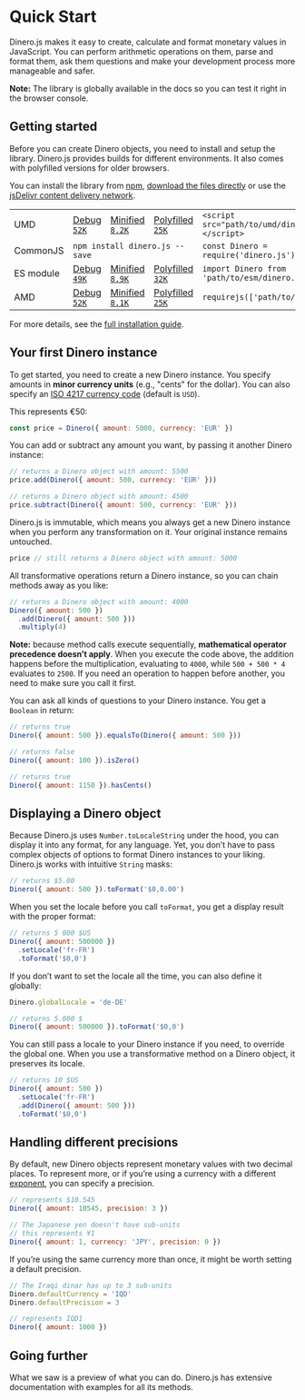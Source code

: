 # Quick Start

Dinero.js makes it easy to create, calculate and format monetary values in
JavaScript. You can perform arithmetic operations on them, parse and format
them, ask them questions and make your development process more manageable and
safer.

**Note:** The library is globally available in the docs so you can test it right
in the browser console.

## Getting started

Before you can create Dinero objects, you need to install and setup the library.
Dinero.js provides builds for different environments. It also comes with
polyfilled versions for older browsers.

You can install the library from [npm][npm:dinero], [download the files
directly][jsdelivr:landing] or use the [jsDelivr content delivery
network][jsdelivr:cdn].

<div class="overflow-x-auto">
  <table>
    <tbody>
      <tr>
        <td>
          UMD
        </td>
        <td class="whitespace-no-wrap"><a href="https://cdn.jsdelivr.net/npm/dinero.js@latest/build/umd/dinero.js" target="_blank">Debug <code><span class="text-smaller">52K</span></code></a></td>
        <td class="whitespace-no-wrap"><a href="https://cdn.jsdelivr.net/npm/dinero.js@latest/build/umd/dinero.min.js" target="_blank">Minified <code><span class="text-smaller">8.2K</span></code></a></td>
        <td class="whitespace-no-wrap"><a href="https://cdn.jsdelivr.net/npm/dinero.js@latest/build/umd/dinero.polyfilled.min.js" target="_blank">Polyfilled <code><span class="text-smaller">25K</span></code></a></td>
        <td class="whitespace-no-wrap">
          <code>&lt;script src="path/to/umd/dinero.js"&gt;&lt;/script&gt;</code>
        </td>
      </tr>
      <tr>
        <td>
          CommonJS
        </td>
        <td colspan="3" class="whitespace-no-wrap">
          <code>npm install dinero.js --save</code>
        </td>
        <td class="whitespace-no-wrap">
          <code>const Dinero = require('dinero.js')</code>
        </td>
      </tr>
      <tr>
        <td>
          ES module
        </td>
        <td class="whitespace-no-wrap"><a href="https://cdn.jsdelivr.net/npm/dinero.js@latest/build/esm/dinero.js" target="_blank">Debug <code><span class="text-smaller">49K</span></code></a></td>
        <td class="whitespace-no-wrap"><a href="https://cdn.jsdelivr.net/npm/dinero.js@latest/build/esm/dinero.min.js" target="_blank">Minified <code><span class="text-smaller">8.9K</span></code></a></td>
        <td class="whitespace-no-wrap"><a href="https://cdn.jsdelivr.net/npm/dinero.js@latest/build/esm/dinero.polyfilled.min.js" target="_blank">Polyfilled <code><span class="text-smaller">32K</span></code></a></td>
        <td class="whitespace-no-wrap">
          <code>import Dinero from 'path/to/esm/dinero.js'</code>
        </td>
      </tr>
      <tr>
        <td>
          AMD
        </td>
        <td class="whitespace-no-wrap"><a href="https://cdn.jsdelivr.net/npm/dinero.js@latest/build/amd/dinero.js" target="_blank">Debug <code><span class="text-smaller">52K</span></code></a></td>
        <td class="whitespace-no-wrap"><a href="https://cdn.jsdelivr.net/npm/dinero.js@latest/build/amd/dinero.min.js" target="_blank">Minified <code><span class="text-smaller">8.1K</span></code></a></td>
        <td class="whitespace-no-wrap"><a href="https://cdn.jsdelivr.net/npm/dinero.js@latest/build/amd/dinero.polyfilled.min.js" target="_blank">Polyfilled <code><span class="text-smaller">25K</span></code></a></td>
        <td class="whitespace-no-wrap">
          <code>requirejs(['path/to/amd/dinero'])</code>
        </td>
      </tr>
    </tbody>
  </table>
</div>

For more details, see the [full installation guide][dinero:install].

## Your first Dinero instance

To get started, you need to create a new Dinero instance. You specify amounts in
**minor currency units** (e.g., "cents" for the dollar). You can also specify an
[ISO 4217 currency code][wiki:iso-4217] (default is `USD`).

This represents €50:

```js
const price = Dinero({ amount: 5000, currency: 'EUR' })
```

You can add or subtract any amount you want, by passing it another Dinero
instance:

```js
// returns a Dinero object with amount: 5500
price.add(Dinero({ amount: 500, currency: 'EUR' }))

// returns a Dinero object with amount: 4500
price.subtract(Dinero({ amount: 500, currency: 'EUR' }))
```

Dinero.js is immutable, which means you always get a new Dinero instance when
you perform any transformation on it. Your original instance remains untouched.

```js
price // still returns a Dinero object with amount: 5000
```

All transformative operations return a Dinero instance, so you can chain methods
away as you like:

```js
// returns a Dinero object with amount: 4000
Dinero({ amount: 500 })
  .add(Dinero({ amount: 500 }))
  .multiply(4)
```

**Note:** because method calls execute sequentially, **mathematical operator
precedence doesn’t apply**. When you execute the code above, the addition
happens before the multiplication, evaluating to `4000`, while `500 + 500 * 4`
evaluates to `2500`. If you need an operation to happen before another, you need
to make sure you call it first.

You can ask all kinds of questions to your Dinero instance. You get a `Boolean`
in return:

```js
// returns true
Dinero({ amount: 500 }).equalsTo(Dinero({ amount: 500 }))

// returns false
Dinero({ amount: 100 }).isZero()

// returns true
Dinero({ amount: 1150 }).hasCents()
```

## Displaying a Dinero object

Because Dinero.js uses `Number.toLocaleString` under the hood, you can display
it into any format, for any language. Yet, you don’t have to pass complex
objects of options to format Dinero instances to your liking. Dinero.js works
with intuitive `String` masks:

```js
// returns $5.00
Dinero({ amount: 500 }).toFormat('$0,0.00')
```

When you set the locale before you call `toFormat`, you get a display result
with the proper format:

```js
// returns 5 000 $US
Dinero({ amount: 500000 })
  .setLocale('fr-FR')
  .toFormat('$0,0')
```

If you don’t want to set the locale all the time, you can also define it
globally:

```js
Dinero.globalLocale = 'de-DE'

// returns 5.000 $
Dinero({ amount: 500000 }).toFormat('$0,0')
```

You can still pass a locale to your Dinero instance if you need, to override the
global one. When you use a transformative method on a Dinero object, it
preserves its locale.

```js
// returns 10 $US
Dinero({ amount: 500 })
  .setLocale('fr-FR')
  .add(Dinero({ amount: 500 }))
  .toFormat('$0,0')
```

## Handling different precisions

By default, new Dinero objects represent monetary values with two decimal
places. To represent more, or if you’re using a currency with a different
[exponent](<https://en.wikipedia.org/wiki/ISO_4217#Treatment_of_minor_currency_units_(the_%22exponent%22)>),
you can specify a precision.

```js
// represents $10.545
Dinero({ amount: 10545, precision: 3 })

// The Japanese yen doesn't have sub-units
// this represents ¥1
Dinero({ amount: 1, currency: 'JPY', precision: 0 })
```

If you’re using the same currency more than once, it might be worth setting a
default precision.

```js
// The Iraqi dinar has up to 3 sub-units
Dinero.defaultCurrency = 'IQD'
Dinero.defaultPrecision = 3

// represents IQD1
Dinero({ amount: 1000 })
```

## Going further

What we saw is a preview of what you can do. Dinero.js has extensive
documentation with examples for all its methods.

[npm:dinero]: https://www.npmjs.com/dinero.js
[dinero:install]: /api/install
[jsdelivr:landing]: https://www.jsdelivr.com/package/npm/dinero.js
[jsdelivr:cdn]: https://cdn.jsdelivr.net/npm/dinero.js/build
[wiki:iso-4217]: https://en.wikipedia.org/wiki/ISO_4217
